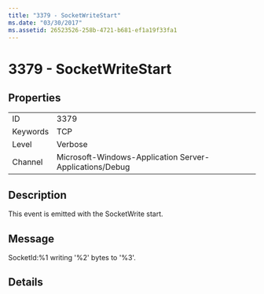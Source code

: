 ```yaml
---
title: "3379 - SocketWriteStart"
ms.date: "03/30/2017"
ms.assetid: 26523526-258b-4721-b681-ef1a19f33fa1
---
```

# 3379 - SocketWriteStart
## Properties  


|||  
|-|-|  
|ID|3379|  
|Keywords|TCP|  
|Level|Verbose|  
|Channel|Microsoft-Windows-Application Server-Applications/Debug|  

## Description  
 This event is emitted with the SocketWrite start.  

## Message  
 SocketId:%1 writing '%2' bytes to '%3'.  

## Details
